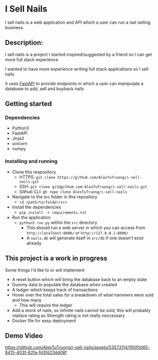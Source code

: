 # I Sell Nails

I sell nails is a web application and API which a user can run a nail selling business.

## Description:

I sell nails is a project I started inspired/suggested by a friend so I can get more full stack experience.

I wanted to have more experience writing full stack applications so I sell nails

It uses [FastAPI](https://fastapi.tiangolo.com/) to provide endpoints in which a user can manipulate a database to add, sell and buyback nails


## Getting started

### Dependencies

* Python3
* FastAPI
* Jinja2
* uvicorn
* numpy

### Installing and running

* Clone this respository
    * HTTPS: `git clone https://github.com/AlexTuTruong/i-sell-nails.git`
    * SSH: `git clone git@github.com:AlexTuTruong/i-sell-nails.git`
    * Github CLI: `gh repo clone AlexTuTruong/i-sell-nails`
* Navigate to the src folder in this repository
    * `cd /path/to/folder/src`
* Install the dependencies
    * `pip install -r requirements.txt`
* Run the application
    * `python3 run.py` within the `src` directory
        * This should run a web server in which you can access from `http://localhost:8000/` or `http://127.0.0.1:8000/`
        * A `nails.db` will generate itself in `src/db` if one doesn't exist already

## This project is a work in progress

Some things I'd like to or will implement:

* A reset button which will bring the database back to an empty state
* Dummy data to populate the database when created
* A ledger which keeps track of transactions
* Hover over the total sales for a breakdown of what hammers were sold and how many
    * This will require the ledger
* Add a stock of nails, so infinite nails cannot be sold, this will probably replace rating as Strength rating is not really neccessary
* Docker file for easy deployment

## Demo Video

https://github.com/AlexTuTruong/i-sell-nails/assets/53573114/f60f0d65-8415-403f-82fa-fd3fd23dd08f
